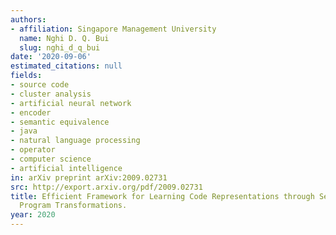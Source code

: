 ```yaml
---
authors:
- affiliation: Singapore Management University
  name: Nghi D. Q. Bui
  slug: nghi_d_q_bui
date: '2020-09-06'
estimated_citations: null
fields:
- source code
- cluster analysis
- artificial neural network
- encoder
- semantic equivalence
- java
- natural language processing
- operator
- computer science
- artificial intelligence
in: arXiv preprint arXiv:2009.02731
src: http://export.arxiv.org/pdf/2009.02731
title: Efficient Framework for Learning Code Representations through Semantic-Preserving
  Program Transformations.
year: 2020
---
```

